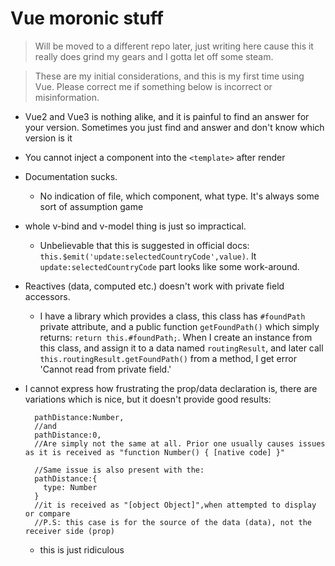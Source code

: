 # Vue moronic stuff
>Will be moved to a different repo later, just writing here cause this it really does grind my gears and I gotta let off some steam.

>These are my initial considerations, and this is my first time using Vue. Please correct me if something below is incorrect or misinformation.

- Vue2 and Vue3 is nothing alike, and it is painful to find an answer for your version. Sometimes you just find and answer and don't know which version is it
- You cannot inject a component into the `<template>` after render
- Documentation sucks.
  - No indication of file, which component, what type. It's always some sort of assumption game
- whole v-bind and v-model thing is just so impractical. 
  - Unbelievable that this is suggested in official docs: `this.$emit('update:selectedCountryCode',value)`. It `update:selectedCountryCode` part looks like some work-around.
- Reactives (data, computed etc.) doesn't work with private field accessors.
  - I have a library which provides a class, this class has `#foundPath` private attribute, and a public function `getFoundPath()` which simply returns: `return this.#foundPath;`. When I create an instance from this class, and assign it to a data named `routingResult`, and later call `this.routingResult.getFoundPath()` from a method, I get error 'Cannot read from private field.'

- I cannot express how frustrating the prop/data declaration is, there are variations which is nice, but it doesn't provide good results:
  ```vue
    pathDistance:Number,
    //and
    pathDistance:0,
    //Are simply not the same at all. Prior one usually causes issues as it is received as "function Number() { [native code] }"
    
    //Same issue is also present with the:
    pathDistance:{
      type: Number
    }
    //it is received as "[object Object]",when attempted to display or compare
    //P.S: this case is for the source of the data (data), not the receiver side (prop)
  ```
  - this is just ridiculous 